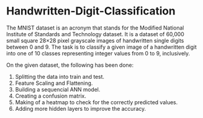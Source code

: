 # Handwritten-Digit-Classification
 The MNIST dataset is an acronym that stands for the Modified National Institute of Standards and Technology dataset.
 It is a dataset of 60,000 small square 28×28 pixel grayscale images of handwritten single digits between 0 and 9.
 The task is to classify a given image of a handwritten digit into one of 10 classes representing integer values from 0 to 9, inclusively.
 
 On the given dataset, the following has been done:
 1. Splitting the data into train and test.
 2. Feature Scaling and Flattening.
 3. Building a sequencial ANN model.
 4. Creating a confusion matrix.
 5. Making of a heatmap to check for the correctly predicted values.
 6. Adding more hidden layers to improve the accuracy.
 
